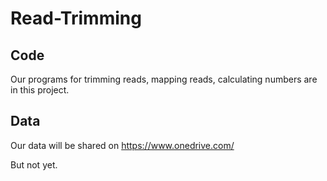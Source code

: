 # Read-Trimming

## Code
Our programs for trimming reads, mapping reads, calculating numbers are in this project.

## Data
Our data will be shared on https://www.onedrive.com/

But not yet.
